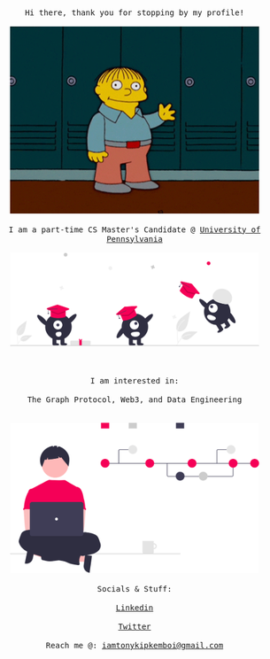 <p align="center">
  </br>
      <samp>Hi there, thank you for stopping by my profile!</samp>
  </br>
  <samp>
    </br>
      <img src="assets/wav.gif" width="450px"> 
    <br/>
     </br>
      I am a part-time CS Master's Candidate @ <a href=https://gradadm.seas.upenn.edu/masters/computer-and-information-technology-mcit-online/ target="blank">University of Pennsylvania</a>
    <br/>
    </br>
      <img src="assets/col.svg" width="450px"> 
    </br>
  <br/>
  </br>
      </br>I am interested in:<br/></br>The Graph Protocol, Web3, and Data Engineering<br/>
  </samp>
  <br/>
  </div>
    </br>
      <img src="assets/vc.svg" width="450px">
    <br/>
  <samp></br> Socials & Stuff: <br/></samp>
  </br>
    <a href="https://www.linkedin.com/in/tonykipkemboi/" target="blank"><samp>Linkedin</samp></a>
  </br>
  </br>
    <a href="https://twitter.com/ynot_kip" target="blank"><samp>Twitter</samp></a>
  </br>
  <samp>
  </br>
      Reach me @: <a href=mailto:iamtonykipkemboi@gmail.com target="blank">iamtonykipkemboi@gmail.com</a>
  <br/>
  </samp>
</p>
